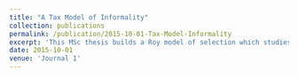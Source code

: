 ```yaml
---
title: "A Tax Model of Informality"
collection: publications
permalink: /publication/2015-10-01-Tax-Model-Informality
excerpt: 'This MSc thesis builds a Roy model of selection which studies a firm's choice to register with tax authority. '
date: 2015-10-01
venue: 'Journal 1'
---
```


